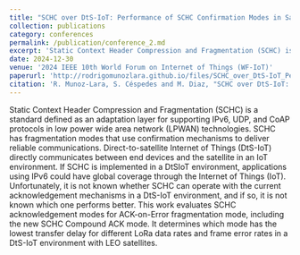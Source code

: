 ```yaml
---
title: "SCHC over DtS-IoT: Performance of SCHC Confirmation Modes in Satellite IoT"
collection: publications
category: conferences
permalink: /publication/conference_2.md
excerpt: 'Static Context Header Compression and Fragmentation (SCHC) is a standard defined as an adaptation layer for supporting IPv6, UDP, and CoAP protocols in low power wide area network (LPWAN) technologies. SCHC has fragmentation modes that use confirmation mechanisms to deliver reliable communications. Direct-to-satellite Internet of Things (DtS-IoT) directly communicates between end devices and the satellite in an IoT environment. If SCHC is implemented in a DtSIoT environment, applications using IPv6 could have global coverage through the Internet of Things (IoT). Unfortunately, it is not known whether SCHC can operate with the current acknowledgement mechanisms in a DtS-IoT environment, and if so, it is not known which one performs better. This work evaluates SCHC acknowledgement modes for ACK-on-Error fragmentation mode, including the new SCHC Compound ACK mode. It determines which mode has the lowest transfer delay for different LoRa data rates and frame error rates in a DtS-IoT environment with LEO satellites.'
date: 2024-12-30
venue: '2024 IEEE 10th World Forum on Internet of Things (WF-IoT)'
paperurl: 'http://rodrigomunozlara.github.io/files/SCHC_over_DtS-IoT_Performance_of_SCHC_Confirmation_Modes_in_Satellite_IoT-1.pdf'
citation: 'R. Munoz-Lara, S. Céspedes and M. Diaz, "SCHC over DtS-IoT: Performance of SCHC Confirmation Modes in Satellite IoT," 2024 IEEE 10th World Forum on Internet of Things (WF-IoT), Ottawa, ON, Canada, 2024, pp. 678-683, doi: 10.1109/WF-IoT62078.2024.10811196.'
---
```


Static Context Header Compression and Fragmentation (SCHC) is a standard defined as an adaptation layer for supporting IPv6, UDP, and CoAP protocols in low power wide area network (LPWAN) technologies. SCHC has fragmentation modes that use confirmation mechanisms to deliver reliable communications. Direct-to-satellite Internet of Things (DtS-IoT) directly communicates between end devices and the satellite in an IoT environment. If SCHC is implemented in a DtSIoT environment, applications using IPv6 could have global coverage through the Internet of Things (IoT). Unfortunately, it is not known whether SCHC can operate with the current acknowledgement mechanisms in a DtS-IoT environment, and if so, it is not known which one performs better. This work evaluates SCHC acknowledgement modes for ACK-on-Error fragmentation mode, including the new SCHC Compound ACK mode. It determines which mode has the lowest transfer delay for different LoRa data rates and frame error rates in a DtS-IoT environment with LEO satellites.